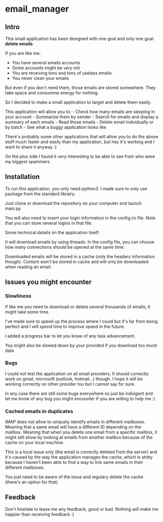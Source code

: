 # email_manager

## Intro 

This small application has been designed with one goal and only one goal:
    **delete emails**

If you are like me:
- You have several emails accounts
- Some accounts might be _very_ old
- You are receiving tons and tons of useless emails
- You never clean your emails

But even if you don't need them, those emails are stored somewhere.
They take space and consumme energy for nothing.

So I decided to make a small application to target and delete them easily.

This application will allow you to:
    - Check how many emails are _sleeping_ in your account
    - Summarize them by sender
    - Search for emails and display a summary of each emails
    - Read those emails
    - Delete email individually or by batch
    - See what a buggy application looks like

There's probably some other applications that will allow you to do the above
stuff much faster and easily than my application, but hey it's working and I
want to share it anyway :)

On the plus side I found it very interesting to be able to see from who 
were my biggest spammers.


## Installation

To run this application, you only need python3. I made sure to only use
package from the standard librairy.

Just clone or download the repository on your computer and launch main.py

You will also need to insert your login information in the config.ini file.
Note that you can store several logins in that file.

Some technical details on the application itself:

It will download emails by using threads. In the config file, you can
choose how many connections should be opened at the same time.

Downloaded emails will be stored in a cache (only the headers information though).
Content won't be stored in cache and will only be downloaded when reading an email.


## Issues you might encounter

### Slowliness

If like me you need to download or delete several thousands of emails, it might
take some time.

I've made sure to speed up the process where I could but it's far from being
perfect and I will spend time to improve speed in the future.

I added a progress bar to let you know of any task advancement.

You might also be slowed down by your provided if you download too much data

### Bugs

I could not test the application on all email providers.
It should correctly work on gmail, microsoft (outlook, hotmail...) though.
I hope it will be working correctly on other provider too but I cannot say for sure.

In any case there are still some bugs everywhere so just be indulgent and let me know
of any bug you might encounter if you are willing to help me :)


### Cached emails in duplicates

IMAP does not allow to uniquely identify emails in different mailboxes.
Meaning that a same email will have a different ID depending on the mailbox.
Meaning that when you delete one email from a specific mailbox, it might still
show by looking at emails from another mailbox because of the cache on your local machine.

This is a local issue only (the email is correctly deleted from the server)
and it's caused by the way the application manages the cache, which is shitty
because I haven't been able to find a way to link same emails in
their different mailboxes.

You just need to be aware of the issue and regulary delete the cache (there's
an option for that)


## Feedback
Don't hesitate to leave me any feedback, good or bad.
Nothing will make me happier than receiving feedback :)

